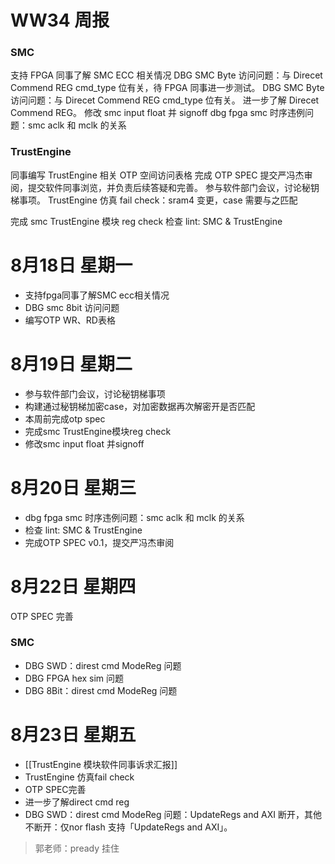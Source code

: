 # WW34 周报

### SMC

支持 FPGA 同事了解 SMC ECC 相关情况
DBG SMC Byte 访问问题：与 Direcet Commend REG cmd_type 位有关，待 FPGA 同事进一步测试。
DBG SMC Byte 访问问题：与 Direcet Commend REG cmd_type 位有关。
进一步了解 Direcet Commend REG。
修改 smc input float 并 signoff
dbg fpga smc 时序违例问题：smc aclk 和 mclk 的关系

### TrustEngine

同事编写 TrustEngine 相关 OTP 空间访问表格
完成 OTP SPEC 提交严冯杰审阅，提交软件同事浏览，并负责后续答疑和完善。
参与软件部门会议，讨论秘钥梯事项。
TrustEngine 仿真 fail check：sram4 变更，case 需要与之匹配

完成 smc TrustEngine 模块 reg check
检查 lint: SMC & TrustEngine


# 8月18日 星期一


- 支持fpga同事了解SMC ecc相关情况
- DBG smc 8bit 访问问题
- 编写OTP WR、RD表格

# 8月19日 星期二


- 参与软件部门会议，讨论秘钥梯事项
- 构建通过秘钥梯加密case，对加密数据再次解密开是否匹配
- 本周前完成otp spec
- 完成smc TrustEngine模块reg check
- 修改smc input float 并signoff


# 8月20日 星期三

- dbg fpga smc 时序违例问题：smc aclk 和 mclk 的关系
- 检查 lint: SMC & TrustEngine
- 完成OTP SPEC v0.1，提交严冯杰审阅

# 8月22日 星期四

OTP SPEC 完善
### SMC
- DBG SWD：direst cmd ModeReg 问题
- DBG FPGA hex sim 问题
- DBG 8Bit：direst cmd ModeReg 问题


# 8月23日 星期五

- [[TrustEngine 模块软件同事诉求汇报]]
- TrustEngine 仿真fail check
- OTP SPEC完善
- 进一步了解direct cmd reg
- DBG SWD：direst cmd ModeReg 问题：UpdateRegs and AXI 断开，其他不断开：仅nor flash 支持「UpdateRegs and AXI」。
> 郭老师：pready 挂住

